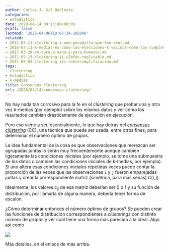 ```yaml
---
author: Carlos J. Gil Bellosta
categories:
- estadística
date: 2020-04-14 09:13:00+00:00
draft: false
lastmod: '2025-04-06T19:07:34.185040'
related:
- 2011-07-11-clustering-i-una-pesadilla-que-fue-real.md
- 2016-07-11-k-medias-es-como-las-elecciones-k-vecinos-como-los-cumpleanos.md
- 2017-03-20-em-duro-a-mano-y-para-humanos.md
- 2011-07-19-clustering-ii-c2bfes-replicable.md
- 2011-08-03-clustering-iii-sobresimplificacion.md
tags:
- clústering
- estadística
- k-medias
title: Consensus clustering
url: /2020/04/14/consensus-clustering/
---
```


No hay nada tan corrosivo para la fe en el _clústering_ que probar una y otra vez k-medias (por ejemplo) sobre los mismos datos y ver cómo los resultados cambian drásticamente de ejecución en ejecución.

Pero eso viene a ser, esencialmente, lo que hay detrás del _[consensus clústering](https://en.wikipedia.org/wiki/Consensus_clustering)_ (CC), una técnica que puede ser usada, entre otros fines, para determinar el número óptimo de grupos.

La idea fundamental de la cosa es que observaciones que merezcan ser agrupadas juntas lo serán muy frecuentemente aunque cambien ligeramente las condiciones iniciales (por ejemplo, se tome una submuestra de los datos o cambien las condiciones iniciales de k-medias, por ejemplo). Si uno altera esas condiciones iniciales repetidas veces puede contar la proporción de las veces que las observaciones `i` y `j` fueron emparejadas juntas y crear la correspondiente matriz (simétrica, para más señas) $C(i,j)$.

Idealmente, los valores $c_{ij}$ de esa matriz deberían ser 0 o 1 y su función de distribución, por llamarla de alguna manera, debería tener forma de escalón.

¿Cómo determinar entonces el número óptimo de grupos? Se pueden crear las funciones de distribución correspondientes a _clústerings_ con distinto número de grupos y ver cuál tiene una forma más parecida a la ideal. Algo así como

![](/wp-uploads/2020/04/consensus_clustering.png#center)

Más detalles, en el enlace de más arriba.